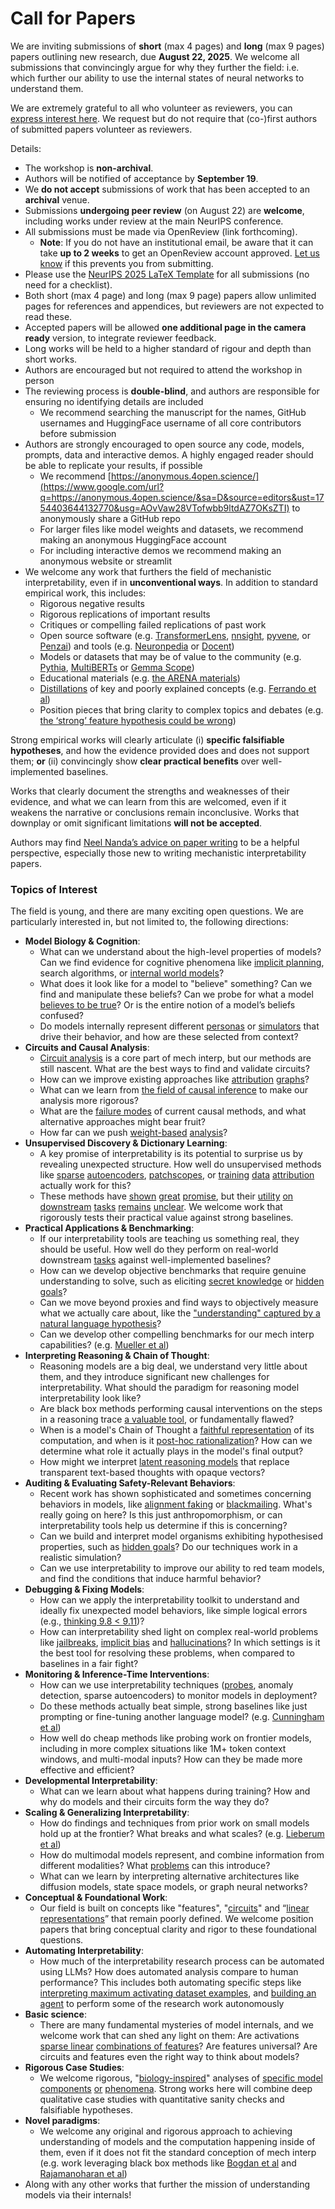# Call for Papers
We are inviting submissions of **short** (max 4 pages) and **long** (max 9 pages) papers outlining new research, due **August 22, 2025**. We welcome all submissions that convincingly argue for why they further the field: i.e. which further our ability to use the internal states of neural networks to understand them. 

We are extremely grateful to all who volunteer as reviewers, you can [express interest here](https://www.google.com/url?q=https://docs.google.com/forms/d/e/1FAIpQLSdiw1SJllzoTz_nqzDTzTOGb9DV3W_truQyh-WvYj_QGIi7Mg/viewform?usp%3Ddialog&sa=D&source=editors&ust=1754403644129322&usg=AOvVaw3UsztRl_q0-w8i1V2wmIG4). We request but do not require that (co-)first authors of submitted papers volunteer as reviewers. 

Details: 
* The workshop is **non-archival**.
* Authors will be notified of acceptance by **September 19**.
* We **do not accept** submissions of work that has been accepted to an **archival** venue.
* Submissions **undergoing peer review** (on August 22) are **welcome**, including works under review at the main NeurIPS conference.
* All submissions must be made via OpenReview (link forthcoming).
  * **Note**: If you do not have an institutional email, be aware that it can take **up to 2 weeks** to get an OpenReview account approved. [Let us know](mailto:neurips2025@mechinterpworkshop.com) if this prevents you from submitting.
* Please use the [NeurIPS 2025 LaTeX Template](https://www.google.com/url?q=https://media.neurips.cc/Conferences/NeurIPS2025/Styles.zip&sa=D&source=editors&ust=1754403644130933&usg=AOvVaw2RzLvseZrDGVXJm7rfwPam) for all submissions (no need for a checklist).
* Both short (max 4 page) and long (max 9 page) papers allow unlimited pages for references and appendices, but reviewers are not expected to read these.
* Accepted papers will be allowed **one additional page in the camera ready** version, to integrate reviewer feedback.
* Long works will be held to a higher standard of rigour and depth than short works.
* Authors are encouraged but not required to attend the workshop in person
* The reviewing process is **double-blind**, and authors are responsible for ensuring no identifying details are included
  * We recommend searching the manuscript for the names, GitHub usernames and HuggingFace username of all core contributors before submission
* Authors are strongly encouraged to open source any code, models, prompts, data and interactive demos. A highly engaged reader should be able to replicate your results, if possible
  * We recommend [https://anonymous.4open.science/](https://www.google.com/url?q=https://anonymous.4open.science/&sa=D&source=editors&ust=1754403644132770&usg=AOvVaw28VTofwbb9ltdAZ7OKsZTI) to anonymously share a GitHub repo
  * For larger files like model weights and datasets, we recommend making an anonymous HuggingFace account
  * For including interactive demos we recommend making an anonymous website or streamlit
* We welcome any work that furthers the field of mechanistic interpretability, even if in **unconventional ways**. In addition to standard empirical work, this includes:
  * Rigorous negative results
  * Rigorous replications of important results
  * Critiques or compelling failed replications of past work
  * Open source software (e.g. [TransformerLens](https://www.google.com/url?q=https://github.com/neelnanda-io/TransformerLens&sa=D&source=editors&ust=1754403644134012&usg=AOvVaw3j4w7tchoPQ6as6Q0xMkAR), [nnsight](https://www.google.com/url?q=https://github.com/ndif-team/nnsight&sa=D&source=editors&ust=1754403644134101&usg=AOvVaw3lo5WKzlItbhJxVnsuuR2S), [pyvene](https://www.google.com/url?q=https://github.com/stanfordnlp/pyvene/tree/main/pyvene/models/mlp&sa=D&source=editors&ust=1754403644134192&usg=AOvVaw3r2Ss_-Hj1O7PAjOOwrDx6), or [Penzai](https://www.google.com/url?q=https://github.com/google-deepmind/penzai&sa=D&source=editors&ust=1754403644134289&usg=AOvVaw37_KKKHvbi9Fir8Bf-dg4P)) and tools (e.g. [Neuronpedia](https://www.google.com/url?q=http://neuronpedia.org&sa=D&source=editors&ust=1754403644134394&usg=AOvVaw2GJ-6Yl6fkj8EnAUPiWel8) or [Docent](https://www.google.com/url?q=https://transluce.org/introducing-docent&sa=D&source=editors&ust=1754403644134500&usg=AOvVaw1BlWSC54XShOGQyHa4xD2J))
  * Models or datasets that may be of value to the community (e.g. [Pythia](https://www.google.com/url?q=https://arxiv.org/abs/2304.01373&sa=D&source=editors&ust=1754403644134697&usg=AOvVaw1t-4k5_Ry6fi8_3AbDk13I), [MultiBERTs](https://www.google.com/url?q=https://arxiv.org/abs/2106.16163&sa=D&source=editors&ust=1754403644134772&usg=AOvVaw0X8oGrnKsfswnaj1bHlbUz) or [Gemma Scope](https://www.google.com/url?q=https://arxiv.org/abs/2408.05147&sa=D&source=editors&ust=1754403644134848&usg=AOvVaw1prmBSjcrkkSge5scpwJn7))
  * Educational materials (e.g. [the ARENA materials](https://www.google.com/url?q=https://arena3-chapter1-transformer-interp.streamlit.app/&sa=D&source=editors&ust=1754403644135033&usg=AOvVaw1DeMKak5yL5jP96B_nlSAv))
  * [Distillations](https://www.google.com/url?q=https://distill.pub/2017/research-debt/&sa=D&source=editors&ust=1754403644135148&usg=AOvVaw16hew1eQP-I6nKBC4KdVpM) of key and poorly explained concepts (e.g. [Ferrando et al](https://www.google.com/url?q=https://arxiv.org/abs/2405.00208&sa=D&source=editors&ust=1754403644135280&usg=AOvVaw0PNxRevsF-simqez2D-AWj))
  * Position pieces that bring clarity to complex topics and debates (e.g. [the ‘strong’ feature hypothesis could be wrong](https://www.google.com/url?q=https://www.alignmentforum.org/posts/tojtPCCRpKLSHBdpn/the-strong-feature-hypothesis-could-be-wrong&sa=D&source=editors&ust=1754403644135560&usg=AOvVaw0fG_lfTKqOzYbNBE1Qs-3x))

Strong empirical works will clearly articulate (i) **specific falsifiable hypotheses**, and how the evidence provided does and does not support them; **or** (ii) convincingly show **clear practical benefits** over well-implemented baselines. 

Works that clearly document the strengths and weaknesses of their evidence, and what we can learn from this are welcomed, even if it weakens the narrative or conclusions remain inconclusive. Works that downplay or omit significant limitations **will not be accepted**. 

Authors may find [Neel Nanda’s advice on paper writing](https://www.google.com/url?q=https://www.alignmentforum.org/posts/eJGptPbbFPZGLpjsp/highly-opinionated-advice-on-how-to-write-ml-papers&sa=D&source=editors&ust=1754403644136817&usg=AOvVaw0MX0iVaTb11K9BmzWbe8FS) to be a helpful perspective, especially those new to writing mechanistic interpretability papers. 
### Topics of Interest
The field is young, and there are many exciting open questions. We are particularly interested in, but not limited to, the following directions: 
* **Model Biology & Cognition**:
  * What can we understand about the high-level properties of models? Can we find evidence for cognitive phenomena like [implicit planning](https://www.google.com/url?q=https://transformer-circuits.pub/2025/attribution-graphs/biology.html%23dives-poems&sa=D&source=editors&ust=1754403644137523&usg=AOvVaw2i7JJGDDSWnAd-GUOq0WX8), search algorithms, or [internal world models](https://www.google.com/url?q=https://arxiv.org/abs/2210.13382&sa=D&source=editors&ust=1754403644137727&usg=AOvVaw2F7UYhIKKZ6sdhLmso3wGX)?
  * What does it look like for a model to "believe" something? Can we find and manipulate these beliefs? Can we probe for what a model [believes to be true](https://www.google.com/url?q=https://arxiv.org/abs/2310.06824&sa=D&source=editors&ust=1754403644138130&usg=AOvVaw2nkbyWla6TdJm_AxnAO0Yn)? Or is the entire notion of a model’s beliefs confused?
  * Do models internally represent different [personas](https://www.google.com/url?q=https://arxiv.org/abs/2406.12094&sa=D&source=editors&ust=1754403644138374&usg=AOvVaw0yFI36XoYexMzb72k6tTBR) or [simulators](https://www.google.com/url?q=https://www.nature.com/articles/s41586-023-06647-8&sa=D&source=editors&ust=1754403644138469&usg=AOvVaw1v4wLig3IgtOfW8gjnrya2) that drive their behavior, and how are these selected from context?
* **Circuits and Causal Analysis**:
  * [Circuit analysis](https://www.google.com/url?q=https://distill.pub/2020/circuits/zoom-in/&sa=D&source=editors&ust=1754403644138734&usg=AOvVaw1LFbnWTsg2YCM4xX6QkCpQ) is a core part of mech interp, but our methods are still nascent. What are the best ways to find and validate circuits?
  * How can we improve existing approaches like [attribution](https://www.google.com/url?q=https://arxiv.org/abs/2406.11944&sa=D&source=editors&ust=1754403644139016&usg=AOvVaw0aYRxzqhE05scr6udL4Wvn) [graphs](https://www.google.com/url?q=https://transformer-circuits.pub/2025/attribution-graphs/methods.html&sa=D&source=editors&ust=1754403644139116&usg=AOvVaw2PivC8lYba6ZCb__-BU1vJ)?
  * What can we learn from [the field of causal inference](https://www.google.com/url?q=https://arxiv.org/abs/2407.04690&sa=D&source=editors&ust=1754403644139283&usg=AOvVaw2IjueJi-CCt1g13DsTPWnP) to make our analysis more rigorous?
  * What are the [failure modes](https://www.google.com/url?q=https://arxiv.org/abs/2307.15771&sa=D&source=editors&ust=1754403644139465&usg=AOvVaw1lkVs6F-ykov3cvV5-DFl5) of current causal methods, and what alternative approaches might bear fruit?
  * How far can we push [weight-based](https://www.google.com/url?q=https://arxiv.org/abs/2301.05217&sa=D&source=editors&ust=1754403644139669&usg=AOvVaw06jcl8k0FisFnlxcbjI_pz) [analysis](https://www.google.com/url?q=https://arxiv.org/abs/2410.08417&sa=D&source=editors&ust=1754403644139744&usg=AOvVaw0Pxr0R8ytgbfaDIBK-tmMe)?
* **Unsupervised Discovery & Dictionary Learning**:
  * A key promise of interpretability is its potential to surprise us by revealing unexpected structure. How well do unsupervised methods like [sparse](https://www.google.com/url?q=https://arxiv.org/abs/2103.15949&sa=D&source=editors&ust=1754403644140083&usg=AOvVaw1NB3pabypaiOwtLc3nGMBX) [autoencoders](https://www.google.com/url?q=https://transformer-circuits.pub/2023/monosemantic-features&sa=D&source=editors&ust=1754403644140174&usg=AOvVaw1eQeWspelnsk3xbQ8T33r3), [patch](https://www.google.com/url?q=https://arxiv.org/abs/2401.06102&sa=D&source=editors&ust=1754403644140242&usg=AOvVaw197zEiDlsPJOlTM8QW-23W)[scopes](https://www.google.com/url?q=https://arxiv.org/abs/2403.10949v2&sa=D&source=editors&ust=1754403644140294&usg=AOvVaw3ZLoQhE9HehtkXcXwq27Fk), or [training](https://www.google.com/url?q=https://proceedings.mlr.press/v70/koh17a?ref%3Dhttps://githubhelp.com&sa=D&source=editors&ust=1754403644140385&usg=AOvVaw2mvJQs9YZbYFDqCQowuM1u) [data](https://www.google.com/url?q=https://arxiv.org/abs/2308.03296&sa=D&source=editors&ust=1754403644140457&usg=AOvVaw1K_bHq53SqV5MN3gvZVONC) [attribution](https://www.google.com/url?q=https://arxiv.org/abs/2205.11482&sa=D&source=editors&ust=1754403644140542&usg=AOvVaw2FFfQSr55xFSEZJN7t43tA) actually work for this?
  * These methods have [shown](https://www.google.com/url?q=https://transformer-circuits.pub/2024/scaling-monosemanticity/index.html&sa=D&source=editors&ust=1754403644140738&usg=AOvVaw3ASpNhve3ALSAPPq_9p9if) [great](https://www.google.com/url?q=https://transformer-circuits.pub/2025/attribution-graphs/biology.html&sa=D&source=editors&ust=1754403644140850&usg=AOvVaw1LO1uCiatVNTEgfMpLXdPj) [promise](https://www.google.com/url?q=https://arxiv.org/abs/2503.10965&sa=D&source=editors&ust=1754403644140924&usg=AOvVaw2GKT9FzQvpHBcd9eMEDHJk), but their [utility](https://www.google.com/url?q=https://arxiv.org/abs/2502.16681&sa=D&source=editors&ust=1754403644141022&usg=AOvVaw0jO8rf9E2t3pu4ifWzRWtb) [on](https://www.google.com/url?q=https://www.tilderesearch.com/blog/sieve&sa=D&source=editors&ust=1754403644141095&usg=AOvVaw3SWzG0BK3FD0ycJCMiNrPL) [downstream](https://www.google.com/url?q=https://arxiv.org/abs/2501.17148&sa=D&source=editors&ust=1754403644141185&usg=AOvVaw0XD5HdyhBk6lHfswFAz3Jp) [tasks](https://www.google.com/url?q=https://transformer-circuits.pub/2024/features-as-classifiers/index.html&sa=D&source=editors&ust=1754403644141297&usg=AOvVaw1JiEySFW45s-91B6HVyHx6) [remains](https://www.google.com/url?q=https://arxiv.org/abs/2502.04382&sa=D&source=editors&ust=1754403644141369&usg=AOvVaw0BUXFgJxKScvoVyWcbEqHo) [unclear](https://www.google.com/url?q=https://www.alignmentforum.org/posts/4uXCAJNuPKtKBsi28/negative-results-for-saes-on-downstream-tasks&sa=D&source=editors&ust=1754403644141555&usg=AOvVaw3w3uaM0FGZp6FsvxsU-CHQ). We welcome work that rigorously tests their practical value against strong baselines.
* **Practical Applications & Benchmarking**:
  * If our interpretability tools are teaching us something real, they should be useful. How well do they perform on real-world downstream [tasks](https://www.google.com/url?q=https://www.lesswrong.com/posts/wGRnzCFcowRCrpX4Y/downstream-applications-as-validation-of-interpretability&sa=D&source=editors&ust=1754403644142135&usg=AOvVaw22R10J4B0aaBu9jsqvIfMa) against well-implemented baselines?
  * How can we develop objective benchmarks that require genuine understanding to solve, such as eliciting [secret knowledge](https://www.google.com/url?q=https://arxiv.org/abs/2505.14352&sa=D&source=editors&ust=1754403644142385&usg=AOvVaw3vtn6iBeHnlDItSIl7gX_z) or [hidden goals](https://www.google.com/url?q=https://arxiv.org/abs/2503.10965&sa=D&source=editors&ust=1754403644142474&usg=AOvVaw1lduluhzhz7H4RYaW5Bpgy)?
  * Can we move beyond proxies and find ways to objectively measure what we actually care about, like the ["understanding" captured by a natural language hypothesis](https://www.google.com/url?q=https://arxiv.org/abs/2502.04382&sa=D&source=editors&ust=1754403644142732&usg=AOvVaw2eKEL9LLpCiQzrfL5Mxp66)?
  * Can we develop other compelling benchmarks for our mech interp capabilities? (e.g. [Mueller et al](https://www.google.com/url?q=https://arxiv.org/abs/2504.13151&sa=D&source=editors&ust=1754403644142924&usg=AOvVaw3vXh5dOR3KK-HpLCXvMQEQ))
* **Interpreting Reasoning & Chain of Thought**:
  * Reasoning models are a big deal, we understand very little about them, and they introduce significant new challenges for interpretability. What should the paradigm for reasoning model interpretability look like?
  * Are black box methods performing causal interventions on the steps in a reasoning trace [a valuable tool](https://www.google.com/url?q=https://arxiv.org/abs/2506.19143&sa=D&source=editors&ust=1754403644143464&usg=AOvVaw3VFYSMDuNn9jsnJAn3K4VQ), or fundamentally flawed?
  * When is a model's Chain of Thought a [faithful representation](https://www.google.com/url?q=https://arxiv.org/abs/2305.04388&sa=D&source=editors&ust=1754403644143650&usg=AOvVaw0BSCoiq8qEmON5IHeS2qBy) of its computation, and when is it [post-hoc rationalization](https://www.google.com/url?q=https://arxiv.org/abs/2503.08679&sa=D&source=editors&ust=1754403644143767&usg=AOvVaw0RCV-NOnL306gRcIZvj-0D)? How can we determine what role it actually plays in the model's final output?
  * How might we interpret [latent reasoning models](https://www.google.com/url?q=https://arxiv.org/abs/2412.06769&sa=D&source=editors&ust=1754403644144020&usg=AOvVaw1iw9nqc5vUUsCiIGQedp4P) that replace transparent text-based thoughts with opaque vectors?
* **Auditing & Evaluating Safety-Relevant Behaviors**:
  * Recent work has shown sophisticated and sometimes concerning behaviors in models, like [alignment faking](https://www.google.com/url?q=https://arxiv.org/abs/2412.14093&sa=D&source=editors&ust=1754403644144391&usg=AOvVaw10W4UAJ94_-pg0Cwkgae3V) or [blackmailing](https://www.google.com/url?q=https://www.anthropic.com/research/agentic-misalignment&sa=D&source=editors&ust=1754403644144484&usg=AOvVaw0sFxcwv3-xmSvkyVfPOGHJ). What's really going on here? Is this just anthropomorphism, or can interpretability tools help us determine if this is concerning?
  * Can we build and interpret model organisms exhibiting hypothesised properties, such as [hidden goals](https://www.google.com/url?q=https://arxiv.org/abs/2503.10965&sa=D&source=editors&ust=1754403644144786&usg=AOvVaw04CmQ796vybwMeDqrzzOwf)? Do our techniques work in a realistic simulation?
  * Can we use interpretability to improve our ability to red team models, and find the conditions that induce harmful behavior?
* **Debugging & Fixing Models**:
  * How can we apply the interpretability toolkit to understand and ideally fix unexpected model behaviors, like simple logical errors (e.g., [thinking 9.8 < 9.11](https://www.google.com/url?q=https://transluce.org/observability-interface&sa=D&source=editors&ust=1754403644145459&usg=AOvVaw0HDCKGiiW2o4VarlrDnuJq))?
  * How can interpretability shed light on complex real-world problems like [jailbreaks](https://www.google.com/url?q=https://transformer-circuits.pub/2025/attribution-graphs/biology.html%23dives-jailbreak&sa=D&source=editors&ust=1754403644145844&usg=AOvVaw2J95wadu630k3KquW-dSrm), [implicit bias](https://www.google.com/url?q=https://arxiv.org/abs/2506.10922&sa=D&source=editors&ust=1754403644145996&usg=AOvVaw3OIsuEbMF2kDiz-sHqe2rR) and [hallucinations](https://www.google.com/url?q=https://arxiv.org/abs/2411.14257&sa=D&source=editors&ust=1754403644146136&usg=AOvVaw1sdPtoVFchmYA19gucggaU)? In which settings is it the best tool for resolving these problems, when compared to baselines in a fair fight?
* **Monitoring & Inference-Time Interventions**:
  * How can we use interpretability techniques ([probes](https://www.google.com/url?q=https://arxiv.org/abs/2102.12452&sa=D&source=editors&ust=1754403644146849&usg=AOvVaw0dlEEOqpEIyHDeyYgN-RM7), anomaly detection, sparse autoencoders) to monitor models in deployment?
  * Do these methods actually beat simple, strong baselines like just prompting or fine-tuning another language model? (e.g. [Cunningham et al](https://www.google.com/url?q=https://alignment.anthropic.com/2025/cheap-monitors/&sa=D&source=editors&ust=1754403644147410&usg=AOvVaw18FfVOpJQzsTZ8ViZ01OCy))
  * How well do cheap methods like probing work on frontier models, including in more complex situations like 1M+ token context windows, and multi-modal inputs? How can they be made more effective and efficient?
* **Developmental Interpretability**:
  * What can we learn about what happens during training? How and why do models and their circuits form the way they do?
* **Scaling & Generalizing Interpretability**:
  * How do findings and techniques from prior work on small models hold up at the frontier? What breaks and what scales? (e.g. [Lieberum et al](https://www.google.com/url?q=https://arxiv.org/abs/2307.09458&sa=D&source=editors&ust=1754403644148250&usg=AOvVaw20l5ScskiChRuhmYrR9Wis))
  * How do multimodal models represent, and combine information from different modalities? What [problems](https://www.google.com/url?q=https://openreview.net/pdf?id%3DVUhRdZp8ke&sa=D&source=editors&ust=1754403644148495&usg=AOvVaw3QQGyLAU-iVJPrT_GMh84I) can this introduce?
  * What can we learn by interpreting alternative architectures like diffusion models, state space models, or graph neural networks?
* **Conceptual & Foundational Work**:
  * Our field is built on concepts like "features", "[circuits](https://www.google.com/url?q=https://distill.pub/2020/circuits/zoom-in/&sa=D&source=editors&ust=1754403644149072&usg=AOvVaw0TzCcMj_u95WpuL41rczFv)" and “[linear representations](https://www.google.com/url?q=https://transformer-circuits.pub/2024/july-update/index.html%23linear-representations&sa=D&source=editors&ust=1754403644149228&usg=AOvVaw3-ooa4JqZgSNDc_RxdNeGO)” that remain poorly defined. We welcome position papers that bring conceptual clarity and rigor to these foundational questions.
* **Automating Interpretability**:
  * How much of the interpretability research process can be automated using LLMs? How does automated analysis compare to human performance? This includes both automating specific steps like [interpreting maximum activating dataset examples](https://www.google.com/url?q=https://openaipublic.blob.core.windows.net/neuron-explainer/paper/index.html&sa=D&source=editors&ust=1754403644149804&usg=AOvVaw2ICC4S9U2gBr5wPwkCnBOT), and [building an agent](https://www.google.com/url?q=https://arxiv.org/abs/2404.14394&sa=D&source=editors&ust=1754403644149890&usg=AOvVaw3urCPIto1fZ0YuhBAy9wZW) to perform some of the research work autonomously
* **Basic science**:
  * There are many fundamental mysteries of model internals, and we welcome work that can shed any light on them: Are activations [sparse linear](https://www.google.com/url?q=https://arxiv.org/abs/1601.03764&sa=D&source=editors&ust=1754403644150286&usg=AOvVaw3ud5VA9OXeA51-XMaS5aDE) [combinations of features](https://www.google.com/url?q=https://transformer-circuits.pub/2022/toy_model/index.html&sa=D&source=editors&ust=1754403644150390&usg=AOvVaw23qHNR8b1bNH_17d-Ff7Me)? Are features universal? Are circuits and features even the right way to think about models?
* **Rigorous Case Studies**:
  * We welcome rigorous, "[biology-inspired](https://www.google.com/url?q=https://distill.pub/2020/circuits/curve-circuits/&sa=D&source=editors&ust=1754403644150727&usg=AOvVaw2gREb4LDWeRet6M9rqcNMM)" analyses of [specific model](https://www.google.com/url?q=https://arxiv.org/abs/2310.04625&sa=D&source=editors&ust=1754403644150815&usg=AOvVaw2rcO5PAj_5IJ3yFG205npA) [components](https://www.google.com/url?q=https://transformer-circuits.pub/2024/scaling-monosemanticity/index.html&sa=D&source=editors&ust=1754403644150906&usg=AOvVaw0Mx62EoeJCVJCPg_AJueWZ) [or](https://www.google.com/url?q=https://arxiv.org/abs/2305.01610&sa=D&source=editors&ust=1754403644150977&usg=AOvVaw3cECPrA-aBlXoX2rsiOvm1) [phenomena](https://www.google.com/url?q=https://arxiv.org/abs/2306.09346&sa=D&source=editors&ust=1754403644151095&usg=AOvVaw23-M_ixJIKKh6xSUf7NJvf). Strong works here will combine deep qualitative case studies with quantitative sanity checks and falsifiable hypotheses.
* **Novel paradigms**:
  * We welcome any original and rigorous approach to achieving understanding of models and the computation happening inside of them, even if it does not fit the standard conception of mech interp (e.g. work leveraging black box methods like [Bogdan et al](https://www.google.com/url?q=https://arxiv.org/abs/2506.19143&sa=D&source=editors&ust=1754403644151778&usg=AOvVaw139EXgPr7NJxM264SwO3BH) and [Rajamanoharan et al](https://www.google.com/url?q=https://www.alignmentforum.org/posts/wnzkjSmrgWZaBa2aC/self-preservation-or-instruction-ambiguity-examining-the&sa=D&source=editors&ust=1754403644151942&usg=AOvVaw1IBGf8OFhJU6m4z5CGIdMg))
* Along with any other works that further the mission of understanding models via their internals!
